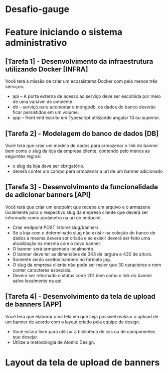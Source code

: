 # Desafio-gauge


# Feature iniciando  o sistema administrativo

## [Tarefa 1] - Desenvolvimento da infraestrutura utilizando Docker [INFRA]
Você terá a missão de criar um ecossistema Docker com pelo menos três serviços:
- api – A porta externa de acesso ao serviço deve ser escolhida por meio de uma variável de ambiente.
- db – serviço para acomodar o mongodb, os dados do banco deverão ficar persistidos em um volume.
- app – front end escrito em Typescript utilizando angular 13 ou superior.

## [Tarefa 2] - Modelagem do banco de dados [DB]
Você terá que criar um modelo de dados para armazenar o link do banner bem como o slug da loja da empresa cliente, contendo pelo menos as seguintes regras:
- o slug da loja deve ser obrigatório.
- deverá conter um campo para armazenar a url de um banner adicionado

## [Tarefa 3] - Desenvolvimento da funcionalidade de adicionar banners [API]
Você terá que criar um endpoint que receba um arquivo e o armazene localmente para o respectivo slug da empresa cliente que deverá ser informado como parâmetro na uri do endpoint.
- Criar endpoint POST /store/:slug/banners
- Se a loja com o determinado slug não existir na coleção do banco de dados a mesma deverá ser criada e se existir deverá ser feito uma atualização na mesma com o novo banner.
- O banner será armazenado localmente.
- O banner deve ter as dimensões de 343 de largura e 430 de altura.
- Somente serão aceitos banners no formato jpg.
- O slug da empresa cliente não pode ser maior que 30 caracteres e nem conter caracteres especiais.
- Deverá ser retornado o status code 201 bem como o link do banner salvo localmente na api.

## [Tarefa 4] - Desenvolvimento da tela de upload de banners [APP]
 Você terá que elaborar uma tela em que seja possível realizar o upload de um banner de acordo com o layout criado pela equipe de design.
 - Você estará livre para utilizar a biblioteca de css ou de componentes que desejar.
 - Utilize a metodologia de Atomic Design.

# Layout da tela de upload de banners
